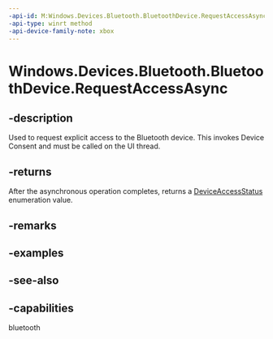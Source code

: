 ```yaml
---
-api-id: M:Windows.Devices.Bluetooth.BluetoothDevice.RequestAccessAsync
-api-type: winrt method
-api-device-family-note: xbox
---
```


<!-- Method syntax
public Windows.Foundation.IAsyncOperation<Windows.Devices.Enumeration.DeviceAccessStatus> RequestAccessAsync()
-->

# Windows.Devices.Bluetooth.BluetoothDevice.RequestAccessAsync

## -description
Used to request explicit access to the Bluetooth device. This invokes Device Consent and must be called on the UI thread.

## -returns
After the asynchronous operation completes, returns a [DeviceAccessStatus](../windows.devices.enumeration/deviceaccessstatus.md) enumeration value.

## -remarks

## -examples

## -see-also

## -capabilities
bluetooth
